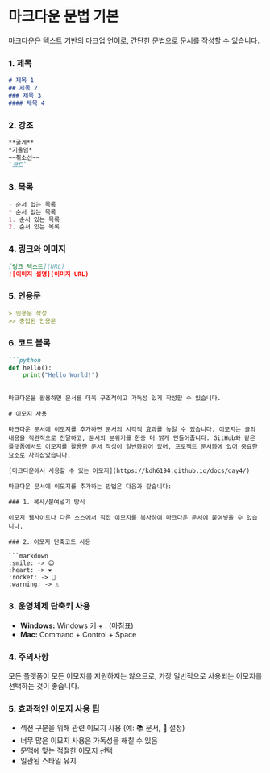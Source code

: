 # 마크다운 문법 기본

마크다운은 텍스트 기반의 마크업 언어로, 간단한 문법으로 문서를 작성할 수 있습니다.

### 1. 제목

```markdown
# 제목 1
## 제목 2 
### 제목 3
#### 제목 4
```

### 2. 강조

```markdown
**굵게**
*기울임*
~~취소선~~
`코드`
```

### 3. 목록

```markdown
- 순서 없는 목록
* 순서 없는 목록
1. 순서 있는 목록
2. 순서 있는 목록
```

### 4. 링크와 이미지

```markdown
[링크 텍스트](URL)
![이미지 설명](이미지 URL)
```

### 5. 인용문

```markdown
> 인용문 작성
>> 중첩된 인용문
```

### 6. 코드 블록

```markdown
```python
def hello():
    print("Hello World!")
```
```

마크다운을 활용하면 문서를 더욱 구조적이고 가독성 있게 작성할 수 있습니다.

# 이모지 사용

마크다운 문서에 이모지를 추가하면 문서의 시각적 효과를 높일 수 있습니다. 이모지는 글의 내용을 직관적으로 전달하고, 문서의 분위기를 한층 더 밝게 만들어줍니다. GitHub와 같은 플랫폼에서도 이모지를 활용한 문서 작성이 일반화되어 있어, 프로젝트 문서화에 있어 중요한 요소로 자리잡았습니다.

[마크다운에서 사용할 수 있는 이모지](https://kdh6194.github.io/docs/day4/)

마크다운 문서에 이모지를 추가하는 방법은 다음과 같습니다:

### 1. 복사/붙여넣기 방식

이모지 웹사이트나 다른 소스에서 직접 이모지를 복사하여 마크다운 문서에 붙여넣을 수 있습니다.

### 2. 이모지 단축코드 사용

```markdown
:smile: -> 😊
:heart: -> ❤️
:rocket: -> 🚀
:warning: -> ⚠️
```

### 3. 운영체제 단축키 사용

- **Windows:** Windows 키 + . (마침표)
- **Mac:** Command + Control + Space

### 4. 주의사항

모든 플랫폼이 모든 이모지를 지원하지는 않으므로, 가장 일반적으로 사용되는 이모지를 선택하는 것이 좋습니다.

### 5. 효과적인 이모지 사용 팁

- 섹션 구분을 위해 관련 이모지 사용 (예: 📚 문서, 🔧 설정)
- 너무 많은 이모지 사용은 가독성을 해칠 수 있음
- 문맥에 맞는 적절한 이모지 선택
- 일관된 스타일 유지

